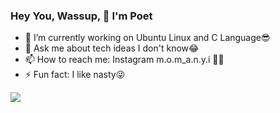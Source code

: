 ### Hey You, Wassup, 👋 I'm Poet

- 🔭 I’m currently working on Ubuntu Linux and C Language😎
- 💬 Ask me about tech ideas I don't know😂
- 📫 How to reach me: Instagram m.o.m_a.n.y.i 💖💖
- ⚡ Fun fact: I like nasty😜


<img src="https://github-readme-stats.vercel.app/api?username=MomanyiPoet&&show_icons=true&title_color=FF7F50&icon_color=FA8072&text_color=daf7dc&bg_color=151515">
